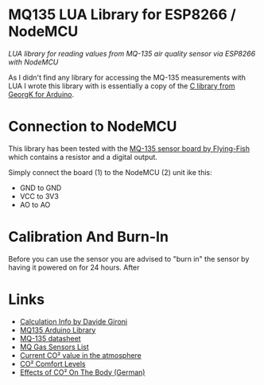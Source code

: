 # MQ135 LUA Library for ESP8266 / NodeMCU
*LUA library for reading values from MQ-135 air quality sensor via ESP8266 with NodeMCU*

As I didn't find any library for accessing the MQ-135 measurements with LUA I wrote this library with is essentially a copy of the [C library from GeorgK for Arduino](https://github.com/GeorgK/MQ135/).

# Connection to NodeMCU
This library has been tested with the [MQ-135 sensor board by Flying-Fish](http://www.ebay.com/sch/?_nkw=MQ-135) which contains a resistor and a digital output.

Simply connect the board (1) to the NodeMCU (2) unit ike this:
- GND to GND
- VCC to 3V3
- AO to AO

# Calibration And Burn-In
Before you can use the sensor you are advised to "burn in" the sensor by having it powered on for 24 hours. After

# Links
- [Calculation Info by Davide Gironi](http://davidegironi.blogspot.de/2014/01/cheap-co2-meter-using-mq135-sensor-with.html)
- [MQ135 Arduino Library](https://hackaday.io/project/3475-sniffing-trinket/log/12363-mq135-arduino-library)
- [MQ-135 datasheet](https://www.mysensors.org/dl/57c3ebeb071cb0e34c90057a/design/SNS-MQ135.pdf)
- [MQ Gas Sensors List](http://playground.arduino.cc/Main/MQGasSensors)
- [Current CO² value in the atmosphere](https://www.co2.earth/)
- [CO² Comfort Levels](http://www.engineeringtoolbox.com/co2-comfort-level-d_1024.html)
- [Effects of CO² On The Body (German)](https://de.wikipedia.org/wiki/Kohlenstoffdioxid#Physiologische_Wirkungen_und_Gefahren)
